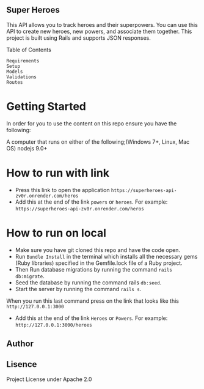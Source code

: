 ## Super Heroes

This API allows you to track heroes and their superpowers. You can use this API to create new heroes, new powers, and associate them together. This project is built using Rails and supports JSON responses.

Table of Contents

    Requirements
    Setup
    Models
    Validations
    Routes

# Getting Started

In order for you to use the content on this repo ensure you have the following:

A computer that runs on either of the following;(Windows 7+, Linux, Mac OS)
nodejs 9.0+

# How to run with link
- Press this link to open the application `https://superheroes-api-zv0r.onrender.com/heros`
- Add this at the end of the link `powers` or `heroes`. For example: `https://superheroes-api-zv0r.onrender.com/heros`


# How to run on local
- Make sure you have git cloned this repo and have the code open.
- Run `Bundle Install` in the terminal which installs all the necessary gems (Ruby libraries) specified in the Gemfile.lock file of a Ruby project.
- Then Run database migrations by running the command `rails db:migrate`.
- Seed the database by running the command rails `db:seed`.
- Start the server by running the command `rails s`.

When you run this last command press on the link that looks like this `http://127.0.0.1:3000` 
- Add this at the end of the link `Heroes` or `Powers`. For example: `http://127.0.0.1:3000/heroes`



## Author



## Lisence

Project License under Apache 2.0